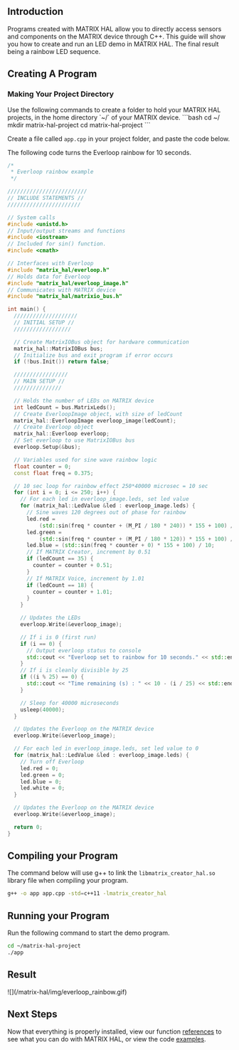 <h2 style="padding-top: 0">Introduction</h2>

Programs created with MATRIX HAL allow you to directly access sensors and components on the MATRIX device through C++. This guide will show you how to create and run an LED demo in MATRIX HAL. The final result being a rainbow LED sequence.

## Creating A Program

<h3 style="padding-top: 0">Making Your Project Directory</h3>
Use the following commands to create a folder to hold your MATRIX HAL projects, in the home directory `~/` of your MATRIX device.
```bash
cd ~/
mkdir matrix-hal-project
cd matrix-hal-project
```

Create a file called `app.cpp` in your project folder, and paste the code below.

The following code turns the Everloop rainbow for 10 seconds.

```c++
/*
 * Everloop rainbow example
 */

/////////////////////////
// INCLUDE STATEMENTS //
///////////////////////

// System calls
#include <unistd.h>
// Input/output streams and functions
#include <iostream>
// Included for sin() function.
#include <cmath>

// Interfaces with Everloop
#include "matrix_hal/everloop.h"
// Holds data for Everloop
#include "matrix_hal/everloop_image.h"
// Communicates with MATRIX device
#include "matrix_hal/matrixio_bus.h"

int main() {
  ////////////////////
  // INITIAL SETUP //
  //////////////////

  // Create MatrixIOBus object for hardware communication
  matrix_hal::MatrixIOBus bus;
  // Initialize bus and exit program if error occurs
  if (!bus.Init()) return false;

  /////////////////
  // MAIN SETUP //
  ///////////////

  // Holds the number of LEDs on MATRIX device
  int ledCount = bus.MatrixLeds();
  // Create EverloopImage object, with size of ledCount
  matrix_hal::EverloopImage everloop_image(ledCount);
  // Create Everloop object
  matrix_hal::Everloop everloop;
  // Set everloop to use MatrixIOBus bus
  everloop.Setup(&bus);

  // Variables used for sine wave rainbow logic
  float counter = 0;
  const float freq = 0.375;

  // 10 sec loop for rainbow effect 250*40000 microsec = 10 sec
  for (int i = 0; i <= 250; i++) {
    // For each led in everloop_image.leds, set led value
    for (matrix_hal::LedValue &led : everloop_image.leds) {
      // Sine waves 120 degrees out of phase for rainbow
      led.red =
          (std::sin(freq * counter + (M_PI / 180 * 240)) * 155 + 100) / 10;
      led.green =
          (std::sin(freq * counter + (M_PI / 180 * 120)) * 155 + 100) / 10;
      led.blue = (std::sin(freq * counter + 0) * 155 + 100) / 10;
      // If MATRIX Creator, increment by 0.51
      if (ledCount == 35) {
        counter = counter + 0.51;
      }
      // If MATRIX Voice, increment by 1.01
      if (ledCount == 18) {
        counter = counter + 1.01;
      }
    }

    // Updates the LEDs
    everloop.Write(&everloop_image);

    // If i is 0 (first run)
    if (i == 0) {
      // Output everloop status to console
      std::cout << "Everloop set to rainbow for 10 seconds." << std::endl;
    }
    // If i is cleanly divisible by 25
    if ((i % 25) == 0) {
      std::cout << "Time remaining (s) : " << 10 - (i / 25) << std::endl;
    }

    // Sleep for 40000 microseconds
    usleep(40000);
  }

  // Updates the Everloop on the MATRIX device
  everloop.Write(&everloop_image);

  // For each led in everloop_image.leds, set led value to 0
  for (matrix_hal::LedValue &led : everloop_image.leds) {
    // Turn off Everloop
    led.red = 0;
    led.green = 0;
    led.blue = 0;
    led.white = 0;
  }

  // Updates the Everloop on the MATRIX device
  everloop.Write(&everloop_image);

  return 0;
}
```

## Compiling your Program

The command below will use g++ to link the `libmatrix_creator_hal.so` library file when compiling your program.

```bash
g++ -o app app.cpp -std=c++11 -lmatrix_creator_hal
```

## Running your Program

Run the following command to start the demo program.

```bash
cd ~/matrix-hal-project
./app
```

<h2 style="padding-top: 0">Result</h2>
![](/matrix-hal/img/everloop_rainbow.gif)

## Next Steps

Now that everything is properly installed, view our function [references](../reference) to see what you can do with MATRIX HAL, or view the code [examples](../examples).